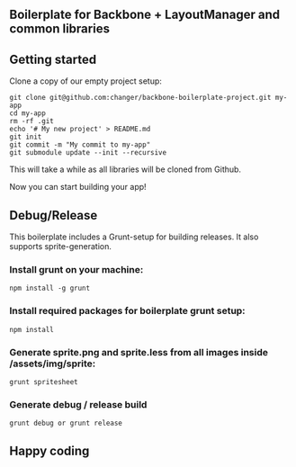 ## Boilerplate for Backbone + LayoutManager and common libraries

## Getting started

Clone a copy of our empty project setup:

```
git clone git@github.com:changer/backbone-boilerplate-project.git my-app
cd my-app
rm -rf .git
echo '# My new project' > README.md
git init
git commit -m "My commit to my-app"
git submodule update --init --recursive
```

This will take a while as all libraries will be cloned from Github.

Now you can start building your app!

## Debug/Release

This boilerplate includes a Grunt-setup for building releases. It also supports sprite-generation.

### Install grunt on your machine:
```
npm install -g grunt
```

### Install required packages for boilerplate grunt setup:
```
npm install
```

### Generate sprite.png and sprite.less from all images inside /assets/img/sprite:
```
grunt spritesheet
```

### Generate debug / release build
```
grunt debug or grunt release
```

## Happy coding
